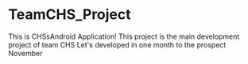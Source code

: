 # TeamCHS_Project
This is CHSsAndroid Application!
This project is the main development project of team CHS
Let's developed in one month to the prospect November
